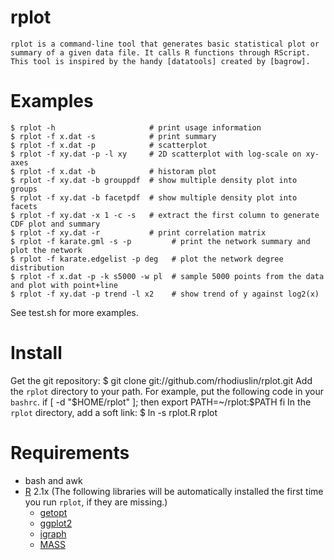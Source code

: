 rplot
=====
    rplot is a command-line tool that generates basic statistical plot or summary of a given data file. It calls R functions through RScript. This tool is inspired by the handy [datatools] created by [bagrow].

Examples
========
    $ rplot -h                     # print usage information
    $ rplot -f x.dat -s            # print summary
    $ rplot -f x.dat -p            # scatterplot
    $ rplot -f xy.dat -p -l xy     # 2D scatterplot with log-scale on xy-axes
    $ rplot -f x.dat -b            # historam plot
    $ rplot -f xy.dat -b grouppdf  # show multiple density plot into groups
    $ rplot -f xy.dat -b facetpdf  # show multiple density plot into facets
    $ rplot -f xy.dat -x 1 -c -s   # extract the first column to generate CDF plot and summary
    $ rplot -f xy.dat -r           # print correlation matrix
    $ rplot -f karate.gml -s -p         # print the network summary and plot the network
    $ rplot -f karate.edgelist -p deg   # plot the network degree distribution
    $ rplot -f x.dat -p -k s5000 -w pl  # sample 5000 points from the data and plot with point+line
    $ rplot -f xy.dat -p trend -l x2    # show trend of y against log2(x)
See test.sh for more examples.

Install
=======
Get the git repository:
    $ git clone git://github.com/rhodiuslin/rplot.git
Add the `rplot` directory to your path.  For example, put the following code in your `bashrc`.
    if [ -d "$HOME/rplot" ]; then
        export PATH=~/rplot:$PATH
    fi
In the `rplot` directory, add a soft link:
    $ ln -s rplot.R rplot 

Requirements
============
* bash and awk
* [R][] 2.1x (The following libraries will be automatically installed the first time you run `rplot`, if they are missing.)
  * [getopt][]
  * [ggplot2][]
  * [igraph]
  * [MASS]
    
[R]: http://www.r-project.org/
[getopt]: http://cran.r-project.org/web/packages/getopt/index.html
[ggplot2]: http://had.co.nz/ggplot2/
[igraph]: http://igraph.sourceforge.net/
[MASS]: http://cran.r-project.org/web/packages/MASS/index.html
[datatools]: https://github.com/bagrow/datatools
[bagrow]: https://github.com/bagrow